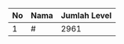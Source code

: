 | No | Nama            | Jumlah Level |
|----|-----------------|--------------|
| 1  | #    |    2961        |
